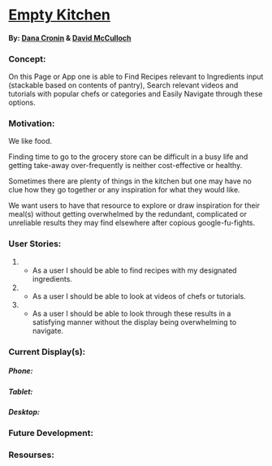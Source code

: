 # [Empty Kitchen](https://decronin.github.io/project-one-ddb/)
#### By: [Dana Cronin](https://decronin.github.io/) & [David McCulloch](#)

### Concept:
On this Page or App one is able to Find Recipes relevant to Ingredients input (stackable based on contents of pantry), Search relevant videos and tutorials with popular chefs or categories and Easily Navigate through these options.

### Motivation:
We like food. 

Finding time to go to the grocery store can be difficult in a busy life and getting take-away over-frequently is neither cost-effective or healthy.

Sometimes there are plenty of things in the kitchen but one may have no clue how they go together or any inspiration for what they would like.

We want users to have that resource to explore or draw inspiration for their meal(s) without getting overwhelmed by the redundant, complicated or unreliable results they may find elsewhere after copious google-fu-fights.

### User Stories:
1) * As a user I should be able to find recipes with my designated ingredients.
2) * As a user I should be able to look at videos of chefs or tutorials.
3) * As a user I should be able to look through these results in a satisfying manner without the display being	 overwhelming to navigate.


### Current Display(s):

##### Phone:

##### Tablet:

##### Desktop:

### Future Development:

### Resourses:
